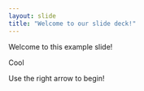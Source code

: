 ```yaml
---
layout: slide
title: "Welcome to our slide deck!"
---
```


Welcome to this example slide!

Cool

Use the right arrow to begin!
